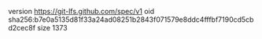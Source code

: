 version https://git-lfs.github.com/spec/v1
oid sha256:b7e0a5135d81f33a24ad08251b2843f071579e8ddc4fffbf7190cd5cbd2cec8f
size 1373

